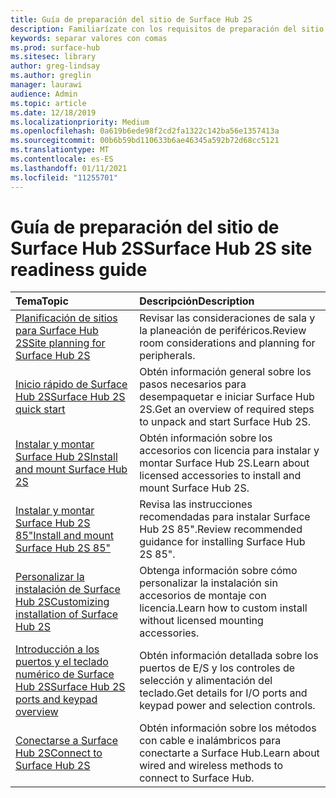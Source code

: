 ```yaml
---
title: Guía de preparación del sitio de Surface Hub 2S
description: Familiarízate con los requisitos de preparación del sitio y las recomendaciones para Surface Hub 2S.
keywords: separar valores con comas
ms.prod: surface-hub
ms.sitesec: library
author: greg-lindsay
ms.author: greglin
manager: laurawi
audience: Admin
ms.topic: article
ms.date: 12/18/2019
ms.localizationpriority: Medium
ms.openlocfilehash: 0a619b6ede98f2cd2fa1322c142ba56e1357413a
ms.sourcegitcommit: 00b6b59bd110633b6ae46345a592b72d68cc5121
ms.translationtype: MT
ms.contentlocale: es-ES
ms.lasthandoff: 01/11/2021
ms.locfileid: "11255701"
---
```

# <span data-ttu-id="7bd70-104">Guía de preparación del sitio de Surface Hub 2S</span><span class="sxs-lookup"><span data-stu-id="7bd70-104">Surface Hub 2S site readiness guide</span></span>

| <span data-ttu-id="7bd70-105">Tema</span><span class="sxs-lookup"><span data-stu-id="7bd70-105">Topic</span></span> | <span data-ttu-id="7bd70-106">Descripción</span><span class="sxs-lookup"><span data-stu-id="7bd70-106">Description</span></span> |
|:-------|:-------|
| [<span data-ttu-id="7bd70-107">Planificación de sitios para Surface Hub 2S</span><span class="sxs-lookup"><span data-stu-id="7bd70-107">Site planning for Surface Hub 2S</span></span>](surface-hub-2s-site-planning.md) | <span data-ttu-id="7bd70-108">Revisar las consideraciones de sala y la planeación de periféricos.</span><span class="sxs-lookup"><span data-stu-id="7bd70-108">Review room considerations and planning for peripherals.</span></span> |
| [<span data-ttu-id="7bd70-109">Inicio rápido de Surface Hub 2S</span><span class="sxs-lookup"><span data-stu-id="7bd70-109">Surface Hub 2S quick start</span></span>](surface-hub-2s-quick-start.md) | <span data-ttu-id="7bd70-110">Obtén información general sobre los pasos necesarios para desempaquetar e iniciar Surface Hub 2S.</span><span class="sxs-lookup"><span data-stu-id="7bd70-110">Get an overview of required steps to unpack and start Surface Hub 2S.</span></span> |
| [<span data-ttu-id="7bd70-111">Instalar y montar Surface Hub 2S</span><span class="sxs-lookup"><span data-stu-id="7bd70-111">Install and mount Surface Hub 2S</span></span>](surface-hub-2s-install-mount.md) | <span data-ttu-id="7bd70-112">Obtén información sobre los accesorios con licencia para instalar y montar Surface Hub 2S.</span><span class="sxs-lookup"><span data-stu-id="7bd70-112">Learn about licensed accessories to install and mount Surface Hub 2S.</span></span> |
| [<span data-ttu-id="7bd70-113">Instalar y montar Surface Hub 2S 85"</span><span class="sxs-lookup"><span data-stu-id="7bd70-113">Install and mount Surface Hub 2S 85"</span></span>](surface-hub-2s-install-mount.md) | <span data-ttu-id="7bd70-114">Revisa las instrucciones recomendadas para instalar Surface Hub 2S 85".</span><span class="sxs-lookup"><span data-stu-id="7bd70-114">Review recommended guidance for installing Surface Hub 2S 85".</span></span> |
| [<span data-ttu-id="7bd70-115">Personalizar la instalación de Surface Hub 2S</span><span class="sxs-lookup"><span data-stu-id="7bd70-115">Customizing installation of Surface Hub 2S</span></span>](surface-hub-2s-custom-install.md) | <span data-ttu-id="7bd70-116">Obtenga información sobre cómo personalizar la instalación sin accesorios de montaje con licencia.</span><span class="sxs-lookup"><span data-stu-id="7bd70-116">Learn how to custom install without licensed mounting accessories.</span></span>|
| [<span data-ttu-id="7bd70-117">Introducción a los puertos y el teclado numérico de Surface Hub 2S</span><span class="sxs-lookup"><span data-stu-id="7bd70-117">Surface Hub 2S ports and keypad overview</span></span>](surface-hub-2s-port-keypad-overview.md) | <span data-ttu-id="7bd70-118">Obtén información detallada sobre los puertos de E/S y los controles de selección y alimentación del teclado.</span><span class="sxs-lookup"><span data-stu-id="7bd70-118">Get details for I/O ports and keypad power and selection controls.</span></span> |
| [<span data-ttu-id="7bd70-119">Conectarse a Surface Hub 2S</span><span class="sxs-lookup"><span data-stu-id="7bd70-119">Connect to Surface Hub 2S</span></span>](surface-hub-2s-connect.md) | <span data-ttu-id="7bd70-120">Obtén información sobre los métodos con cable e inalámbricos para conectarte a Surface Hub.</span><span class="sxs-lookup"><span data-stu-id="7bd70-120">Learn about wired and wireless methods to connect to Surface Hub.</span></span>|

